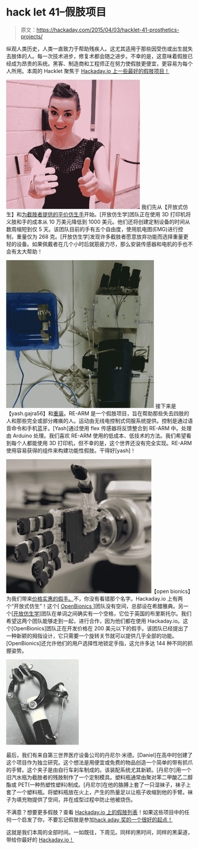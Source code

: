 # hack let 41–假肢项目

> 原文：<https://hackaday.com/2015/04/03/hacklet-41-prosthetics-projects/>

纵观人类历史，人类一直致力于帮助残疾人。这尤其适用于那些因受伤或出生就失去肢体的人。每一次技术进步，修复术都会随之进步。不幸的是，这意味着假肢已经成为昂贵的系统。黑客、制造商和工程师正在努力使假肢更便宜，更容易为每个人所用。本周的 Hacklet 聚焦于 [Hackaday.io 上一些最好的假肢项目！](http://hackaday.io/)

[![bionic1](img/992fc80f6381cf8f74b36c4a0740aa33.png)](http://hackaday.io/project/4825) 我们先从【开放式仿生】和[为截肢者提供的平价仿生手](http://hackaday.io/project/4825)开始。[开放仿生学]团队正在使用 3D 打印机将义肢和手的成本从 10 万美元降低到 1000 美元。他们还将创建定制设备的时间从数周缩短到仅 5 天。该团队目前的手有五个自由度，使用肌电图(EMG)进行控制，重量仅为 268 克。[开放仿生学]发现许多截肢者愿意放弃功能而选择重量更轻的设备。如果佩戴者在几个小时后就筋疲力尽，那么安装传感器和电机的手也不会有太大帮助！

[![bionic2](img/714541250e3923ddeba4aac0deb09481.png)](http://hackaday.io/project/4987) 接下来是【yash.gajra56】和[重装](http://hackaday.io/project/4987)。RE-ARM 是一个假肢项目，旨在帮助那些失去四肢的人和那些完全或部分瘫痪的人。运动由无线电控制式伺服系统提供。控制是通过语音命令和手机蓝牙。[Yash]通过使用 flex 传感器将反馈整合到 RE-ARM 中。处理由 Arduino 处理。我们喜欢 RE-ARM 使用的低成本、低技术的方法。我们希望看到每个人都能使用 3D 打印机，但不幸的是，这个世界还没有完全实现。RE-ARM 使用容易获得的组件来构建功能性假肢。干得好[yash]！

[![bionic3](img/af55c64017b3d7e3a1349a9d2f27acb5.png)](http://hackaday.io/project/4745)【open bionics】为我们带来[价格实惠的假手。](http://hackaday.io/project/4745)不，你没有看错那个名字。Hackaday.io 上有两个“开放式仿生”！这个[ [ OpenBionics ](http://hackaday.io/OpenBionics) ]团队没有空间，总部设在希腊雅典。另一个[[开放仿生学](http://hackaday.io/OpenBionicsLTD)]团队在单词之间确实有一个空格，它位于英国的布里斯托尔。我们希望这两个团队能够走到一起，进行合作，因为他们都在使用 Hackaday.io。这个[OpenBionics]团队正在开发价格在 200 美元以下的假手。该团队已经提出了一种新颖的拇指设计，它只需要一个旋转关节就可以提供几乎全部的功能。[OpenBionics]还允许他们的用户选择性地锁定手指，这允许多达 144 种不同的抓握姿势。

[![bionic4](img/49ccfded2db5a1801909c3b274ab47bd.png)](http://hackaday.io/project/442)

最后，我们有来自第三世界医疗设备公司的丹尼尔·米德。[Daniel]在高中时创建了这个项目作为独立研究。这个想法是用便宜或免费的物品创造一个简单的带有抓爪的手臂。这个夹子是由自行车刹车制成的。该装配系统尤其新颖。[丹尼尔]用一个旧汽水瓶为截肢者的残肢制作了一个定制模具。塑料瓶通常由聚对苯二甲酸乙二醇酯或 PET(一种热塑性塑料)制成。[丹尼尔]在他的胳膊上套了一只湿袜子，袜子上套了一个塑料瓶。将塑料瓶放在火上，产生的热量足以让瓶子收缩到他的手臂。袜子为填充物提供了空间，并在成型过程中防止他被烧伤。

不满意？想要更多假肢？查看 [Hackaday.io 上的](http://hackaday.io/)[假肢列表](http://hackaday.io/list/5092)！如果这些项目中的任何一个启发了你，不要忘记假肢是参加[hack aday 奖的一个很好的起点！](http://hackaday.io/prize)

这就是我们本周的全部时间。一如既往，下周见。同样的黑时间，同样的黑渠道，带给你最好的 [Hackaday.io！](http://hackaday.io/)